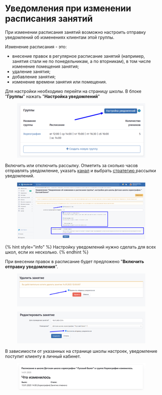 # Уведомления при изменении расписания занятий

При изменении расписания занятий возможно настроить отправку уведомлений об изменениях клиентам этой группы.&#x20;

Изменение расписания - это:

* внесение правок в регулярное расписание занятий (например, занятия стали не по понедельникам, а по вторникам), в том числе изменение помещения занятия;
* удаление занятия;
* добавление занятия;
* изменение времени занятия или помещения.

Для настройки необходимо перейти на страницу школы. В блоке "**Группы**" нажать "**Настройка уведомлений**"

<figure><img src="../.gitbook/assets/image (9).png" alt=""><figcaption></figcaption></figure>

Включить  или отключить рассылку. Отметить за сколько часов отправлять уведомление, указать [канал](kanaly-rassylok.md) и выбрать [стратегию ](strategiya-rassylki.md)рассылки уведомлений.&#x20;

<figure><img src="../.gitbook/assets/image (1) (1).png" alt=""><figcaption></figcaption></figure>



{% hint style="info" %}
Настройку уведомлений нужно сделать для всех школ, если их несколько.
{% endhint %}

При внесении правок в расписание будет предложено "**Включить отправку уведомления**".

<figure><img src="../.gitbook/assets/image (2) (1).png" alt=""><figcaption></figcaption></figure>

<figure><img src="../.gitbook/assets/image (3) (1).png" alt=""><figcaption></figcaption></figure>

В зависимости от указанных на странице школы настроек, уведомление поступит клиенту в личный кабинет.

<figure><img src="../.gitbook/assets/image (4) (1).png" alt=""><figcaption></figcaption></figure>
